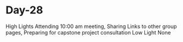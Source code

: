 # Day-28
High Lights  Attending 10:00 am meeting, Sharing Links to other group pages, Preparing for capstone project consultation  Low Light  None
